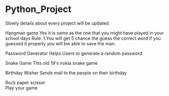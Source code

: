 # Python_Project
Slowly details about every project will be updated

Hangman game 
Yes it is same as the one that you might have played in your school days 
Rule:
1.You will get 5 chance the guess the correct word if you guessed it properly you will bw able to save the man.


Password Generator 
Helps Users to generate a random password


Snake Game
This old 19's nokia snake game


Birthday Wisher 
Sends mail to the people on their birthday

Rock paper scissor  
Play your game

